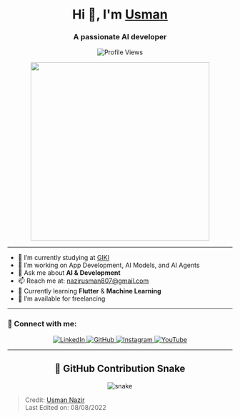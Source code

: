 <h1 align="center">Hi 👋, I'm <a href="https://100rabhcsmc.github.io/Me.io/" target="_blank">Usman</a></h1>
<h3 align="center">A passionate AI developer</h3>

<p align="center">
  <img src="https://komarev.com/ghpvc/?username=Musmannazir&label=Profile%20views&color=0e75b6&style=flat" alt="Profile Views" />
</p>

<p align="center">
  <img src="https://media.giphy.com/media/SWoSkN6DxTszqIKEqv/giphy.gif" width="400" />
</p>


---

- 🔭 I’m currently studying at [GIKI](https://phoenix.tech/griffyn/)
- 🌱 I’m working on App Development, AI Models, and AI Agents
- 💬 Ask me about **AI & Development**
- 📫 Reach me at: [nazirusman807@gmail.com](mailto:nazirusman807@gmail.com)
- 🌱 Currently learning **Flutter** & **Machine Learning**
- 🤝 I’m available for freelancing

---

### 🔗 Connect with me:

<p align="center">
  <a href="http://www.linkedin.com/in/m-usman-567646305" target="_blank">
    <img src="https://img.icons8.com/doodle/40/000000/linkedin--v2.png" alt="LinkedIn"/>
  </a>
  <a href="https://github.com/Musmannazir" target="_blank">
    <img src="https://img.icons8.com/doodle/40/000000/github--v1.png" alt="GitHub"/>
  </a>
  <a href="https://www.instagram.com/by_usmann?igsh=OG5sMmtha3FnaXJr" target="_blank">
    <img src="https://img.icons8.com/doodle/40/000000/instagram-new--v2.png" alt="Instagram"/>
  </a>
  <a href="https://youtube.com/@the_usman_mosaic.?si=Kl98YT_nj4ofL499" target="_blank">
    <img src="https://img.icons8.com/doodle/1x/youtube--v2.png" alt="YouTube"/>
  </a>
</p>

---
<h2 align="center">🐍 GitHub Contribution Snake</h2>

<p align="center">
  <img src="https://raw.githubusercontent.com/Musmannazir/Musmannazir/output/github-contribution-grid-snake.svg" alt="snake"/>
</p>


> Credit: [Usman Nazir](https://github.com/Musmannazir)  
> Last Edited on: 08/08/2022
